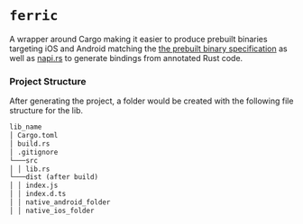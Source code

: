 # `ferric`

A wrapper around Cargo making it easier to produce prebuilt binaries targeting iOS and Android matching the [the prebuilt binary specification](https://github.com/callstackincubator/react-native-node-api/blob/main/docs/PREBUILDS.md) as well as [napi.rs](https://napi.rs/) to generate bindings from annotated Rust code.

### Project Structure

After generating the project, a folder would be created with the following file structure for the lib.

```markdown
lib_name
│ Cargo.toml
│ build.rs
│ .gitignore
└───src
│ │ lib.rs
└───dist (after build)
│ │ index.js
│ │ index.d.ts
│ │ native_android_folder
│ │ native_ios_folder
```
